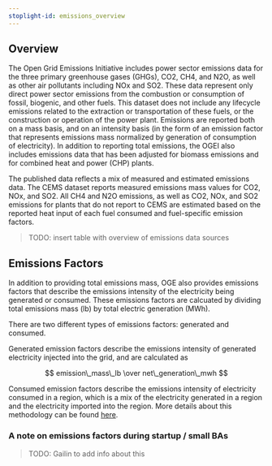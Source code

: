 ```yaml
---
stoplight-id: emissions_overview
---
```


## Overview

The Open Grid Emissions Initiative includes power sector emissions data for the three primary greenhouse gases (GHGs), CO2, CH4, and N2O, as well as other air pollutants including NOx and SO2. These data represent only direct power sector emissions from the combustion or consumption of fossil, biogenic, and other fuels. This dataset does not include any lifecycle emissions related to the extraction or transportation of these fuels, or the construction or operation of the power plant. Emissions are reported both on a mass basis, and on an intensity basis (in the form of an emission factor that represents emissions mass normalized by generation of consumption of electricity). In addition to reporting total emissions, the OGEI also includes emissions data that has been adjusted for biomass emissions and for combined heat and power (CHP) plants. 

The published data reflects a mix of measured and estimated emissions data. The CEMS dataset reports measured emissions mass values for CO2, NOx, and SO2. All CH4 and N2O emissions, as well as CO2, NOx, and SO2 emissions for plants that do not report to CEMS are estimated based on the reported heat input of each fuel consumed and fuel-specific emission factors. 

> TODO: insert table with overview of emissions data sources

## Emissions Factors
In addition to providing total emissions mass, OGE also provides emissions factors that describe the emissions intensity of the electricity being generated or consumed. These emissions factors are calcuated by dividing total emissions mass (lb) by total electric generation (MWh).

There are two different types of emissions factors: generated and consumed.

Generated emission factors describe the emissions intensity of generated electricity injected into the grid, and are calculated as 

$$ emission\_mass\_lb \over net\_generation\_mwh $$

Consumed emission factors describe the emissions intensity of electricity consumed in a region, which is a mix of the electricity generated in a region and the electricity imported into the region. More details about this methodology can be found [here](../Emissions%20Calculations/Consumption-based%20Emissions.md). 

### A note on emissions factors during startup / small BAs
> TODO: Gailin to add info about this